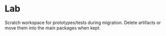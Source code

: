 # Lab

Scratch workspace for prototypes/tests during migration. Delete artifacts or move them into the main packages when kept.
